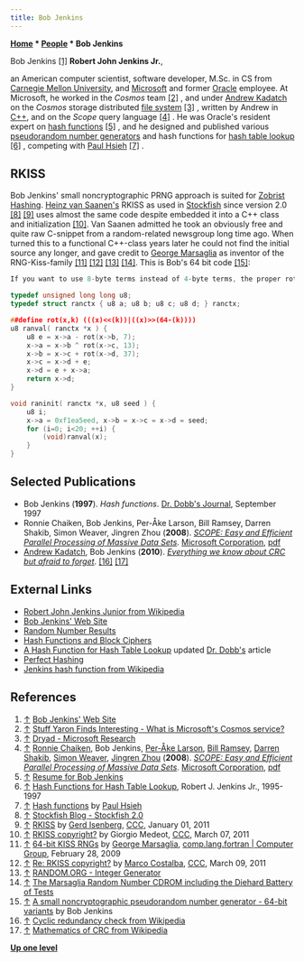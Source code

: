 ```yaml
---
title: Bob Jenkins
---
```

**[Home](Home "Home") * [People](People "People") * Bob Jenkins**

[](http://burtleburtle.net/bob/) Bob Jenkins <a id="cite-note-1" href="#cite-ref-1">[1]</a>
**Robert John Jenkins Jr.**,

an American computer scientist, software developer, M.Sc. in CS from [Carnegie Mellon University](Carnegie_Mellon_University "Carnegie Mellon University"), and [Microsoft](Microsoft "Microsoft") and former [Oracle](https://en.wikipedia.org/wiki/Oracle_Corporation) employee. At Microsoft, he worked in the *Cosmos* team <a id="cite-note-2" href="#cite-ref-2">[2]</a> , and under [Andrew Kadatch](Andrew_Kadatch "Andrew Kadatch") on the *Cosmos* storage distributed [file system](https://en.wikipedia.org/wiki/File_system) <a id="cite-note-3" href="#cite-ref-3">[3]</a> , written by Andrew in [C++](Cpp "Cpp"), and on the *Scope* query language <a id="cite-note-4" href="#cite-ref-4">[4]</a> . He was Oracle's resident expert on [hash functions](https://en.wikipedia.org/wiki/Hash_function) <a id="cite-note-5" href="#cite-ref-5">[5]</a> , and he designed and published various [pseudorandom number generators](Pseudorandom_Number_Generator "Pseudorandom Number Generator") and hash functions for [hash table lookup](Hash_Table "Hash Table") <a id="cite-note-6" href="#cite-ref-6">[6]</a> , competing with [Paul Hsieh](Paul_Hsieh "Paul Hsieh") <a id="cite-note-7" href="#cite-ref-7">[7]</a> .

## RKISS

Bob Jenkins' small noncryptographic PRNG approach is suited for [Zobrist Hashing](Zobrist_Hashing "Zobrist Hashing"). [Heinz van Saanen's](index.php?title=Heinz_van_Saanen&action=edit&redlink=1 "Heinz van Saanen (page does not exist)") RKISS as used in [Stockfish](Stockfish "Stockfish") since version 2.0 <a id="cite-note-8" href="#cite-ref-8">[8]</a> <a id="cite-note-9" href="#cite-ref-9">[9]</a> uses almost the same code despite embedded it into a C++ class and initialization <a id="cite-note-10" href="#cite-ref-10">[10]</a>. Van Saanen admitted he took an obviously free and quite raw C-snippet from a random-related newsgroup long time ago. When turned this to a functional C++-class years later he could not find the initial source any longer, and gave credit to [George Marsaglia](Mathematician#GMarsaglia "Mathematician") as inventor of the RNG-Kiss-family <a id="cite-note-11" href="#cite-ref-11">[11]</a> <a id="cite-note-12" href="#cite-ref-12">[12]</a> <a id="cite-note-13" href="#cite-ref-13">[13]</a> <a id="cite-note-14" href="#cite-ref-14">[14]</a>. This is Bob's 64 bit code <a id="cite-note-15" href="#cite-ref-15">[15]</a>:

```C++
If you want to use 8-byte terms instead of 4-byte terms, the proper rotate amounts are (39,11) for the two-rotate version (yielding at least 13.3 bits of [avalanche](https://en.wikipedia.org/wiki/Avalanche_effect) after 5 rounds) or (7,13,37) for the three-rotate version (yielding 18.4 bits of avalanche after 5 rounds). I think I'd got with the three-rotate version, because the ideal is 32 bits of avalanche, and 13.3 isn't even half of that. 

```

```C++
typedef unsigned long long u8;
typedef struct ranctx { u8 a; u8 b; u8 c; u8 d; } ranctx;

##define rot(x,k) (((x)<<(k))|((x)>>(64-(k))))
u8 ranval( ranctx *x ) {
    u8 e = x->a - rot(x->b, 7);
    x->a = x->b ^ rot(x->c, 13);
    x->b = x->c + rot(x->d, 37);
    x->c = x->d + e;
    x->d = e + x->a;
    return x->d;
}

void raninit( ranctx *x, u8 seed ) {
    u8 i;
    x->a = 0xf1ea5eed, x->b = x->c = x->d = seed;
    for (i=0; i<20; ++i) {
        (void)ranval(x);
    }
}

```

## Selected Publications

- Bob Jenkins (**1997**). *Hash functions*. [Dr. Dobb's Journal](https://en.wikipedia.org/wiki/Dr._Dobb%27s_Journal), September 1997
- Ronnie Chaiken, Bob Jenkins, Per-Åke Larson, Bill Ramsey, Darren Shakib, Simon Weaver, Jingren Zhou (**2008**). *[SCOPE: Easy and Efficient Parallel Processing of Massive Data Sets](https://dl.acm.org/citation.cfm?id=1454166)*. [Microsoft Corporation](Microsoft "Microsoft"), [pdf](https://www.goland.org/Scope-VLDB-final.pdf)
- [Andrew Kadatch](Andrew_Kadatch "Andrew Kadatch"), Bob Jenkins (**2010**). *[Everything we know about CRC but afraid to forget](https://www.researchgate.net/publication/268184499_Everything_we_know_about_CRC_but_afraid_to_forget)*. <a id="cite-note-16" href="#cite-ref-16">[16]</a> <a id="cite-note-17" href="#cite-ref-17">[17]</a>

## External Links

- [Robert John Jenkins Junior from Wikipedia](https://en.wikipedia.org/wiki/Robert_John_Jenkins_Junior)
- [Bob Jenkins' Web Site](http://burtleburtle.net/bob/)
- [Random Number Results](http://burtleburtle.net/bob/rand/index.html)
- [Hash Functions and Block Ciphers](http://burtleburtle.net/bob/hash/index.html)
- [A Hash Function for Hash Table Lookup](http://burtleburtle.net/bob/hash/doobs.html) updated [Dr. Dobb's](https://en.wikipedia.org/wiki/Dr._Dobb%27s_Journal) article
- [Perfect Hashing](http://burtleburtle.net/bob/hash/perfect.html)
- [Jenkins hash function from Wikipedia](https://en.wikipedia.org/wiki/Jenkins_hash_function)

## References

1. <a id="cite-ref-1" href="#cite-note-1">↑</a> [Bob Jenkins' Web Site](http://burtleburtle.net/bob/)
1. <a id="cite-ref-2" href="#cite-note-2">↑</a> [Stuff Yaron Finds Interesting - What is Microsoft's Cosmos service?](http://www.goland.org/whatiscosmos/)
1. <a id="cite-ref-3" href="#cite-note-3">↑</a> [Dryad - Microsoft Research](http://research.microsoft.com/en-us/projects/dryad/)
1. <a id="cite-ref-4" href="#cite-note-4">↑</a> [Ronnie Chaiken](http://www.linkedin.com/pub/ronnie-chaiken/26/571/143), Bob Jenkins, [Per-Åke Larson](http://research.microsoft.com/en-us/people/palarson/), [Bill Ramsey](http://portal.acm.org/author_page.cfm?id=81344496896&coll=DL&dl=ACM&trk=0&cfid=28619666&cftoken=49088236), [Darren Shakib](http://www.microsoft.com/presspass/exec/de/Shakib/default.mspx), [Simon Weaver](http://www.linkedin.com/in/simonjweaver), [Jingren Zhou](http://research.microsoft.com/en-us/um/people/jrzhou/) (**2008**). *[SCOPE: Easy and Efficient Parallel Processing of Massive Data Sets](http://portal.acm.org/citation.cfm?id=1454166)*. [Microsoft Corporation](Microsoft "Microsoft"), [pdf](http://www.goland.org/Scope-VLDB-final.pdf)
1. <a id="cite-ref-5" href="#cite-note-5">↑</a> [Resume for Bob Jenkins](http://burtleburtle.net/bob/other/resume3.html)
1. <a id="cite-ref-6" href="#cite-note-6">↑</a> [Hash Functions for Hash Table Lookup](http://burtleburtle.net/bob/hash/evahash.html), Robert J. Jenkins Jr., 1995-1997
1. <a id="cite-ref-7" href="#cite-note-7">↑</a> [Hash functions](http://www.azillionmonkeys.com/qed/hash.html) by [Paul Hsieh](Paul_Hsieh "Paul Hsieh")
1. <a id="cite-ref-8" href="#cite-note-8">↑</a> [Stockfish Blog - Stockfish 2.0](http://blog.stockfishchess.com/)
1. <a id="cite-ref-9" href="#cite-note-9">↑</a> [RKISS](http://www.talkchess.com/forum/viewtopic.php?t=37406) by [Gerd Isenberg](Gerd_Isenberg "Gerd Isenberg"), [CCC](CCC "CCC"), January 01, 2011
1. <a id="cite-ref-10" href="#cite-note-10">↑</a> [RKISS copyright?](http://www.talkchess.com/forum/viewtopic.php?start=0&t=38313) by Giorgio Medeot, [CCC](CCC "CCC"), March 07, 2011
1. <a id="cite-ref-11" href="#cite-note-11">↑</a> [64-bit KISS RNGs](http://compgroups.net/comp.lang.fortran/64-bit-kiss-rngs/601519) by [George Marsaglia](Mathematician#GMarsaglia "Mathematician"), [comp.lang.fortran | Computer Group](http://compgroups.net/comp.lang.fortran/), February 28, 2009
1. <a id="cite-ref-12" href="#cite-note-12">↑</a> [Re: RKISS copyright?](http://www.talkchess.com/forum/viewtopic.php?topic_view=threads&p=398196&t=38313) by [Marco Costalba](Marco_Costalba "Marco Costalba"), [CCC](CCC "CCC"), March 09, 2011
1. <a id="cite-ref-13" href="#cite-note-13">↑</a> [RANDOM.ORG - Integer Generator](http://www.random.org/integers/?mode=advanced)
1. <a id="cite-ref-14" href="#cite-note-14">↑</a> [The Marsaglia Random Number CDROM including the Diehard Battery of Tests](http://www.stat.fsu.edu/pub/diehard/)
1. <a id="cite-ref-15" href="#cite-note-15">↑</a> [A small noncryptographic pseudorandom number generator - 64-bit variants](http://www.burtleburtle.net/bob/rand/smallprng.html) by Bob Jenkins
1. <a id="cite-ref-16" href="#cite-note-16">↑</a> [Cyclic redundancy check from Wikipedia](https://en.wikipedia.org/wiki/Cyclic_redundancy_check)
1. <a id="cite-ref-17" href="#cite-note-17">↑</a> [Mathematics of CRC from Wikipedia](https://en.wikipedia.org/wiki/Mathematics_of_CRC)

**[Up one level](People "People")**

